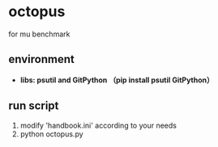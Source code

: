 # octopus
for mu benchmark

## environment
- **libs: psutil and GitPython （pip install psutil GitPython）**

## run script
1. modify 'handbook.ini' according to your needs
2. python octopus.py
